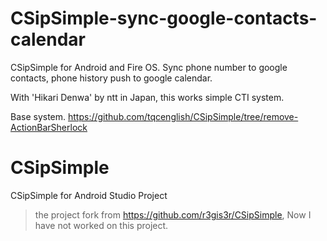CSipSimple-sync-google-contacts-calendar
===

CSipSimple for Android and Fire OS.
Sync phone number to google contacts, phone history push to google calendar.

With 'Hikari Denwa' by ntt in Japan, this works simple CTI system.

Base system.
https://github.com/tqcenglish/CSipSimple/tree/remove-ActionBarSherlock

CSipSimple
==========

CSipSimple for Android Studio Project

> the project fork from https://github.com/r3gis3r/CSipSimple, Now I have not worked on this project. 



